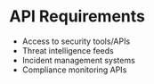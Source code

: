 # API Requirements

- Access to security tools/APIs
- Threat intelligence feeds
- Incident management systems
- Compliance monitoring APIs
